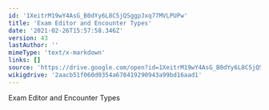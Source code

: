 ```yaml
---
id: '1XeitrM19wY4AsG_B0dYy6L8C5jQSggpJxq77MVLPUPw'
title: 'Exam Editor and Encounter Types'
date: '2021-02-26T15:57:58.346Z'
version: 43
lastAuthor: ''
mimeType: 'text/x-markdown'
links: []
source: 'https://drive.google.com/open?id=1XeitrM19wY4AsG_B0dYy6L8C5jQSggpJxq77MVLPUPw'
wikigdrive: '2aacb51f060d0354a678419290943a99bd16aad1'
---
```

Exam Editor and Encounter Types
